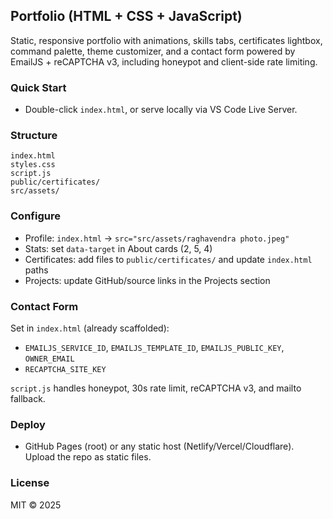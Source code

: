## Portfolio (HTML + CSS + JavaScript)

Static, responsive portfolio with animations, skills tabs, certificates lightbox, command palette, theme customizer, and a contact form powered by EmailJS + reCAPTCHA v3, including honeypot and client-side rate limiting.

### Quick Start
- Double-click `index.html`, or serve locally via VS Code Live Server.

### Structure
```
index.html
styles.css
script.js
public/certificates/
src/assets/
```

### Configure
- Profile: `index.html` → `src="src/assets/raghavendra photo.jpeg"`
- Stats: set `data-target` in About cards (2, 5, 4)
- Certificates: add files to `public/certificates/` and update `index.html` paths
- Projects: update GitHub/source links in the Projects section

### Contact Form
Set in `index.html` (already scaffolded):
- `EMAILJS_SERVICE_ID`, `EMAILJS_TEMPLATE_ID`, `EMAILJS_PUBLIC_KEY`, `OWNER_EMAIL`
- `RECAPTCHA_SITE_KEY`

`script.js` handles honeypot, 30s rate limit, reCAPTCHA v3, and mailto fallback.

### Deploy
- GitHub Pages (root) or any static host (Netlify/Vercel/Cloudflare). Upload the repo as static files.

### License
MIT © 2025

